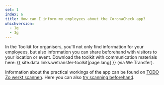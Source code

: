 ```yaml
---
set: 1
index: 6
title: How can I inform my employees about the CoronaCheck app?
whichversion:
  - 1g
  - 3g
---
```

In the Toolkit for organisers, you'll not only find information for your employees, but also information you can share beforehand with visitors to your location or event. Download the toolkit with communication materials here: {{ site.data.links.wetransfer-toolkit[page.lang] }} (via We Transfer).

Information about the practical workings of the app can be found on [TODO Zo werkt scannen](/en/scanner/zo-werkt-scannen). Here you can also [try scanning beforehand](/en/scanner/uitproberen).
